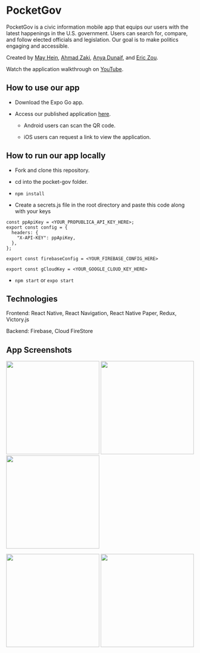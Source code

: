 # PocketGov

PocketGov is a civic information mobile app that equips our users with the latest happenings in the U.S. government. Users can search for, compare, and follow elected officials and legislation. Our goal is to make politics engaging and accessible. 


Created by [May Hein](https://github.com/mayhein), [Ahmad Zaki](https://github.com/AhmadZaki33), [Anya Dunaif](https://github.com/aannyyaa), and [Eric Zou](https://github.com/uoze).

Watch the application walkthrough on [YouTube](https://www.youtube.com/watch?v=h7dbnkKF-PQ&list=PLx0iOsdUOUmnwv1vrUcoOhP736-omYGMN&index=28&ab_channel=FullstackAcademy).

## How to use our app

- Download the Expo Go app.

- Access our published application [here](https://expo.io/@pocketgov/projects/pocketgov).

  - Android users can scan the QR code.

  - iOS users can request a link to view the application.

## How to run our app locally

- Fork and clone this repository.

- cd into the pocket-gov folder.

- `npm install`

- Create a secrets.js file in the root directory and paste this code along with your keys
``` 
const ppApiKey = <YOUR_PROPUBLICA_API_KEY_HERE>;
export const config = {
  headers: {
    "X-API-KEY": ppApiKey,
  },
};

export const firebaseConfig = <YOUR_FIREBASE_CONFIG_HERE>

export const gCloudKey = <YOUR_GOOGLE_CLOUD_KEY_HERE> 
```
- `npm start` or `expo start`

## Technologies

Frontend: React Native, React Navigation, React Native Paper, Redux, Victory.js

Backend: Firebase, Cloud FireStore 

## App Screenshots

<img src="https://user-images.githubusercontent.com/62243114/108268742-f78a2600-713a-11eb-94ef-bfa988806343.PNG" width="250" />     <img src="https://user-images.githubusercontent.com/62243114/108268755-fc4eda00-713a-11eb-893b-179ff48d5017.PNG" width="250" />     <img src="https://user-images.githubusercontent.com/62243114/108268768-01ac2480-713b-11eb-9489-a6e2dc910df6.PNG" width="250" />


<img src="https://user-images.githubusercontent.com/62243114/108268795-0a9cf600-713b-11eb-9d7d-457db809c1e1.PNG" width="250" />     <img src="https://user-images.githubusercontent.com/62243114/108268810-0f61aa00-713b-11eb-903f-8e36a89652d8.PNG" width="250" />


